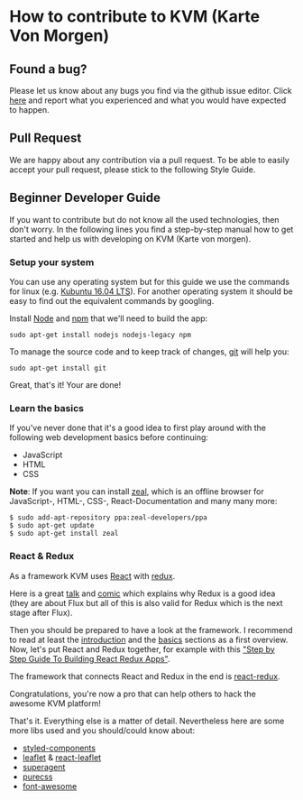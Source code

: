 # How to contribute to KVM (Karte Von Morgen) 

## Found a bug?

Please let us know about any bugs you find via the github issue editor. Click
[here](https://github.com/diglabby/mapa/issues/new) and report what you experienced and what you would have expected to happen.

## Pull Request

We are happy about any contribution via a pull request. To be able to easily
accept your pull request, please stick to the following Style Guide.

## Beginner Developer Guide

If you want to contribute but do not know all the used technologies, then don't
worry. In the following lines you find a step-by-step manual how to get
started and help us with developing on KVM (Karte von morgen).

### Setup your system

You can use any operating system but for this guide we use the
commands for linux (e.g. [Kubuntu 16.04 LTS](http://kubuntu.org/getkubuntu/)).
For another operating system it should be easy to find out the
equivalent commands by googling.

Install [Node](https://nodejs.org/)
and [npm](https://www.npmjs.com/) that we'll need to build the app:

    sudo apt-get install nodejs nodejs-legacy npm

To manage the source code and to keep track of changes,
[git](http://git-scm.com/) will help you:

    sudo apt-get install git

Great, that's it! Your are done!

### Learn the basics

If you've never done that it's a good idea to first play
around with the following web development basics before
continuing:
- JavaScript
- HTML
- CSS

**Note**:
If you want you can install [zeal](https://zealdocs.org/), which
is an offline browser for JavaScript-, HTML-, CSS-, React-Documentation
and many many more:

    $ sudo add-apt-repository ppa:zeal-developers/ppa
    $ sudo apt-get update
    $ sudo apt-get install zeal

### React & Redux
As a framework KVM uses [React](https://facebook.github.io/react/)
with [redux](https://github.com/rackt/redux).

Here is a great [talk](https://facebook.github.io/flux/) and
[comic](https://medium.com/code-cartoons/a-cartoon-guide-to-flux-6157355ab207) which 
explains why Redux is a good idea (they are about Flux but all of this
is also valid for Redux which is the next stage after Flux).

Then you should be prepared to have a look at the 
framework. I recommend to read at least the
[introduction](https://redux.js.org/introduction/getting-started) and
the [basics](https://redux.js.org/basics/basic-tutorial) sections as a
first overview.
Now, let's put React and Redux together, for example with this ["Step by Step Guide To Building React Redux Apps"](https://medium.com/@rajaraodv/step-by-step-guide-to-building-react-redux-apps-using-mocks-48ca0f47f9a).

The framework that connects React and Redux in the end is [react-redux](https://github.com/gaearon/react-redux).

Congratulations, you're now a pro that can help others to hack the awesome KVM platform!

That's it. Everything else is a matter of detail.
Nevertheless here are some more libs used and you should/could know about:

- [styled-components](https://www.styled-components.com)
- [leaflet](http://leafletjs.com/) & [react-leaflet](https://github.com/PaulLeCam/react-leaflet)
- [superagent](https://github.com/visionmedia/superagent)
- [purecss](http://purecss.io/)
- [font-awesome](http://fontawesome.io/)
